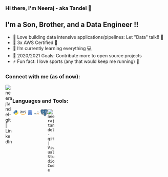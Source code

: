 ### Hi there, I'm Neeraj - aka Tandel 👋

## I'm a Son, Brother, and a Data Engineer !!
- 🔭 Love building data intensive applications/pipelines: Let "Data" talk!! :muscle:
- :tada: 3x AWS Certified :clap:
- 🌱 I’m currently learning everything :computer:
- 🥅 2020/2021 Goals: Contribute more to open source projects
- ⚡ Fun fact: I love sports (any that would keep me running) :runner:

### Connect with me (as of now):

[<img align="left" alt="neerajtandel-git | LinkedIn" width="22px" src="https://cdn.jsdelivr.net/npm/simple-icons@v3/icons/linkedin.svg" />][linkedin]

<br />

### Languages and Tools:

<code><img align="left" width="22px" alt="neerajtandel-git | Python" src="https://raw.githubusercontent.com/github/explore/80688e429a7d4ef2fca1e82350fe8e3517d3494d/topics/python/python.png" /></code>
<code><img align="left" width="22px" alt="neerajtandel-git | AWS" src="https://raw.githubusercontent.com/github/explore/fbceb94436312b6dacde68d122a5b9c7d11f9524/topics/aws/aws.png"/></code>
<code><img align="left" width="22px" alt="neerajtandel-git | SQL" src="https://raw.githubusercontent.com/github/explore/80688e429a7d4ef2fca1e82350fe8e3517d3494d/topics/sql/sql.png" /></code>
<code><img align="left" width="22px" alt="neerajtandel-git | MySql" src="https://raw.githubusercontent.com/github/explore/80688e429a7d4ef2fca1e82350fe8e3517d3494d/topics/mysql/mysql.png" /></code>
<code><img align="left" width="22px" alt="neerajtandel-git | PostgreSql" src="https://raw.githubusercontent.com/github/explore/80688e429a7d4ef2fca1e82350fe8e3517d3494d/topics/postgresql/postgresql.png" /></code>
<code><img align="left" width="22px" alt="neerajtandel-git | Visual Studio Code" src="https://docs.microsoft.com/en-us/visualstudio/media/vs-code-logo.svg?view=vs-2019" /></code>

<br />
<br />

[linkedin]: https://linkedin.com/in/neerajtandel
